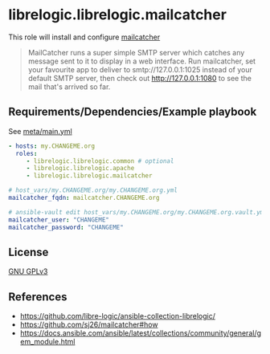 # librelogic.librelogic.mailcatcher

This role will install and configure [mailcatcher](https://github.com/sj26/mailcatcher)

> MailCatcher runs a super simple SMTP server which catches any message sent to it to display in a web interface. Run mailcatcher, set your favourite app to deliver to smtp://127.0.0.1:1025 instead of your default SMTP server, then check out http://127.0.0.1:1080 to see the mail that's arrived so far.


## Requirements/Dependencies/Example playbook

See [meta/main.yml](meta/main.yml)

```yaml
- hosts: my.CHANGEME.org
  roles:
     - librelogic.librelogic.common # optional
     - librelogic.librelogic.apache
     - librelogic.librelogic.mailcatcher

# host_vars/my.CHANGEME.org/my.CHANGEME.org.yml
mailcatcher_fqdn: mailcatcher.CHANGEME.org

# ansible-vault edit host_vars/my.CHANGEME.org/my.CHANGEME.org.vault.yml
mailcatcher_user: "CHANGEME"
mailcatcher_password: "CHANGEME"
```

## License

[GNU GPLv3](https://www.gnu.org/licenses/gpl-3.0.txt)

## References

- https://github.com/libre-logic/ansible-collection-librelogic/
- https://github.com/sj26/mailcatcher#how
- https://docs.ansible.com/ansible/latest/collections/community/general/gem_module.html
